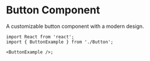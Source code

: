 <!-- src/components/Button/Button.md -->

# Button Component

A customizable button component with a modern design.

```tsx
import React from 'react';
import { ButtonExample } from './Button';

<ButtonExample />;
```
